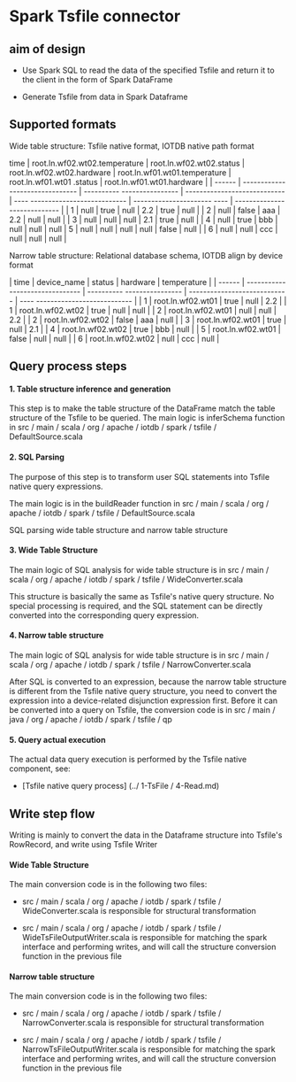 <!--

    Licensed to the Apache Software Foundation (ASF) under one
    or more contributor license agreements. See the NOTICE file
    distributed with this work for additional information
    regarding copyright ownership. The ASF licenses this file
    to you under the Apache License, Version 2.0 (the
    "License"); you may not use this file except in compliance
    with the License. You may obtain a copy of the License at

        http://www.apache.org/licenses/LICENSE-2.0

    Unless required by applicable law or agreed to in writing,
    software distributed under the License is distributed on an
    "AS IS" BASIS, WITHOUT WARRANTIES OR CONDITIONS OF ANY
    KIND, either express or implied. See the License for the
    specific language governing permissions and limitations
    under the License.

-->

# Spark Tsfile connector

## aim of design

* Use Spark SQL to read the data of the specified Tsfile and return it to the client in the form of Spark DataFrame

* Generate Tsfile from data in Spark Dataframe

## Supported formats
Wide table structure: Tsfile native format, IOTDB native path format

time | root.ln.wf02.wt02.temperature | root.ln.wf02.wt02.status | root.ln.wf02.wt02.hardware | root.ln.wf01.wt01.temperature | root.ln.wf01.wt01 .status | root.ln.wf01.wt01.hardware |
| ------ | ------------------------------- | ---------- ---------------- | ---------------------------- | ---- --------------------------- | ---------------------- ---- | ---------------------------- |
| 1 | null | true | null | 2.2 | true | null |
| 2 | null | false | aaa | 2.2 | null | null |
| 3 | null | null | null | 2.1 | true | null |
| 4 | null | true | bbb | null | null | null |
5 | null | null | null | null | false | null |
| 6 | null | null | ccc | null | null | null |

Narrow table structure: Relational database schema, IOTDB align by device format

| time | device_name | status | hardware | temperature |
| ------ | ------------------------------- | ---------- ---------------- | ---------------------------- | ---- --------------------------- |
| 1 | root.ln.wf02.wt01 | true | null | 2.2 |
| 1 | root.ln.wf02.wt02 | true | null | null |
| 2 | root.ln.wf02.wt01 | null | null | 2.2 |
| 2 | root.ln.wf02.wt02 | false | aaa | null |
| 3 | root.ln.wf02.wt01 | true | null | 2.1 |
| 4 | root.ln.wf02.wt02 | true | bbb | null |
| 5 | root.ln.wf02.wt01 | false | null | null |
| 6 | root.ln.wf02.wt02 | null | ccc | null |

## Query process steps

#### 1. Table structure inference and generation
This step is to make the table structure of the DataFrame match the table structure of the Tsfile to be queried.
The main logic is inferSchema function in src / main / scala / org / apache / iotdb / spark / tsfile / DefaultSource.scala

#### 2. SQL Parsing
The purpose of this step is to transform user SQL statements into Tsfile native query expressions.

The main logic is in the buildReader function in src / main / scala / org / apache / iotdb / spark / tsfile / DefaultSource.scala

SQL parsing wide table structure and narrow table structure

#### 3. Wide Table Structure
The main logic of SQL analysis for wide table structure is in src / main / scala / org / apache / iotdb / spark / tsfile / WideConverter.scala


This structure is basically the same as Tsfile's native query structure. No special processing is required, and the SQL statement can be directly converted into the corresponding query expression.

#### 4. Narrow table structure
The main logic of SQL analysis for wide table structure is in src / main / scala / org / apache / iotdb / spark / tsfile / NarrowConverter.scala

After SQL is converted to an expression, because the narrow table structure is different from the Tsfile native query structure, you need to convert the expression into a device-related disjunction expression first.
Before it can be converted into a query on Tsfile, the conversion code is in src / main / java / org / apache / iotdb / spark / tsfile / qp

#### 5. Query actual execution
The actual data query execution is performed by the Tsfile native component, see:

* [Tsfile native query process] (../ 1-TsFile / 4-Read.md)

## Write step flow
Writing is mainly to convert the data in the Dataframe structure into Tsfile's RowRecord, and write using Tsfile Writer

#### Wide Table Structure
The main conversion code is in the following two files:

* src / main / scala / org / apache / iotdb / spark / tsfile / WideConverter.scala is responsible for structural transformation

* src / main / scala / org / apache / iotdb / spark / tsfile / WideTsFileOutputWriter.scala is responsible for matching the spark interface and performing writes, and will call the structure conversion function in the previous file

#### Narrow table structure
The main conversion code is in the following two files:

* src / main / scala / org / apache / iotdb / spark / tsfile / NarrowConverter.scala is responsible for structural transformation

* src / main / scala / org / apache / iotdb / spark / tsfile / NarrowTsFileOutputWriter.scala is responsible for matching the spark interface and performing writes, and will call the structure conversion function in the previous file
